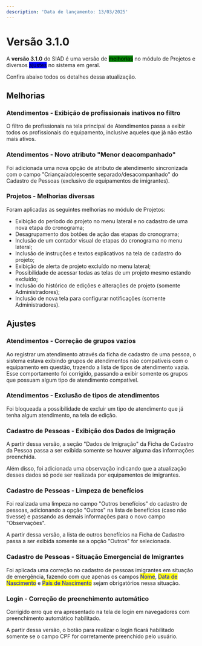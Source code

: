 ```yaml
---
description: 'Data de lançamento: 13/03/2025'
---
```


# Versão 3.1.0

A **versão 3.1.0** do SIAD é uma versão de <mark style="background-color:green;">melhorias</mark> no módulo de Projetos e diversos <mark style="background-color:blue;">ajustes</mark> no sistema em geral.

Confira abaixo todos os detalhes dessa atualização.

## Melhorias

### Atendimentos - Exibição de profissionais inativos no filtro

O filtro de profissionais na tela principal de Atendimentos passa a exibir todos os profissionais do equipamento, inclusive aqueles que já não estão mais ativos.

### Atendimentos - Novo atributo "Menor deacompanhado"

Foi adicionada uma nova opção de atributo de atendimento sincronizada com o campo "Criança/adolescente separado/desacompanhado" do Cadastro de Pessoas (exclusivo de equipamentos de imigrantes).

### Projetos - Melhorias diversas

Foram aplicadas as seguintes melhorias no módulo de Projetos:

* Exibição do período do projeto no menu lateral e no cadastro de uma nova etapa do cronograma;
* Desagrupamento dos botões de ação das etapas do cronograma;
* Inclusão de um contador visual de etapas do cronograma no menu lateral;
* Inclusão de instruções e textos explicativos na tela de cadastro do projeto;
* Exibição de alerta de projeto excluído no menu lateral;
* Possibilidade de acessar todas as telas de um projeto mesmo estando excluído;
* Inclusão do histórico de edições e alterações de projeto (somente Administradores);
* Inclusão de nova tela para configurar notificações (somente Administradores).

## Ajustes

### Atendimentos - Correção de grupos vazios

Ao registrar um atendimento através da ficha de cadastro de uma pessoa, o sistema estava exibindo grupos de atendimentos não compatíveis com o equipamento em questão, trazendo a lista de tipos de atendimento vazia. Esse comportamento foi corrigido, passando a exibir somente os grupos que possuam algum tipo de atendimento compatível.

### Atendimentos - Exclusão de tipos de atendimentos

Foi bloqueada a possibilidade de excluir um tipo de atendimento que já tenha algum atendimento, na tela de edição.

### Cadastro de Pessoas - Exibição dos Dados de Imigração

A partir dessa versão, a seção "Dados de Imigração" da Ficha de Cadastro da Pessoa passa a ser exibida somente se houver alguma das informações preenchida.

Além disso, foi adicionada uma observação indicando que a atualização desses dados só pode ser realizada por equipamentos de imigrantes.

### Cadastro de Pessoas - Limpeza de benefícios

Foi realizada uma limpeza no campo "Outros benefícios" do cadastro de pessoas, adicionando a opção "Outros" na lista de benefícios (caso não tivesse) e passando as demais informações para o novo campo "Observações".

A partir dessa versão, a lista de outros benefícios na Ficha de Cadastro passa a ser exibida somente se a opção "Outros" for selecionada.

### Cadastro de Pessoas - Situação Emergencial de Imigrantes

Foi aplicada uma correção no cadastro de pessoas imigrantes em situação de emergência, fazendo com que apenas os campos <mark style="color:blue;">Nome</mark>, <mark style="color:blue;">Data de Nascimento</mark> e <mark style="color:blue;">País de Nascimento</mark> sejam obrigatórios nessa situação.

### Login - Correção de preenchimento automático

Corrigido erro que era apresentado na tela de login em navegadores com preenchimento automático habilitado.

A partir dessa versão, o botão para realizar o login ficará habilitado somente se o campo CPF for corretamente preenchido pelo usuário.
